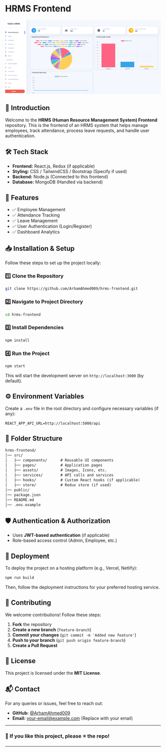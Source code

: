 # HRMS Frontend

![HRMS Dashboard](src/assets/img/image.png)

## 🚀 Introduction
Welcome to the **HRMS (Human Resource Management System) Frontend** repository. This is the frontend of an HRMS system that helps manage employees, track attendance, process leave requests, and handle user authentication.

## 🛠 Tech Stack
- **Frontend:** React.js, Redux (if applicable)
- **Styling:** CSS / TailwindCSS / Bootstrap (Specify if used)
- **Backend:** Node.js (Connected to this frontend)
- **Database:** MongoDB (Handled via backend)

## 🎯 Features
- ✅ Employee Management
- ✅ Attendance Tracking
- ✅ Leave Management
- ✅ User Authentication (Login/Register)
- ✅ Dashboard Analytics

## 📥 Installation & Setup
Follow these steps to set up the project locally:

### 1️⃣ Clone the Repository
```bash
git clone https://github.com/ArhamAhmed009/hrms-frontend.git
```

### 2️⃣ Navigate to Project Directory
```bash
cd hrms-frontend
```

### 3️⃣ Install Dependencies
```bash
npm install
```

### 4️⃣ Run the Project
```bash
npm start
```

This will start the development server on `http://localhost:3000` (by default).

## ⚙️ Environment Variables
Create a `.env` file in the root directory and configure necessary variables (if any):
```env
REACT_APP_API_URL=http://localhost:5000/api
```

## 🧩 Folder Structure
```
hrms-frontend/
│── src/
│   ├── components/      # Reusable UI components
│   ├── pages/           # Application pages
│   ├── assets/          # Images, Icons, etc.
│   ├── services/        # API calls and services
│   ├── hooks/           # Custom React hooks (if applicable)
│   ├── store/           # Redux store (if used)
│── public/
│── package.json
│── README.md
│── .env.example
```

## 🛡 Authentication & Authorization
- Uses **JWT-based authentication** (if applicable)
- Role-based access control (Admin, Employee, etc.)

## 🚀 Deployment
To deploy the project on a hosting platform (e.g., Vercel, Netlify):
```bash
npm run build
```
Then, follow the deployment instructions for your preferred hosting service.

## 🤝 Contributing
We welcome contributions! Follow these steps:
1. **Fork** the repository
2. **Create a new branch** (`feature-branch`)
3. **Commit your changes** (`git commit -m 'Added new feature'`)
4. **Push to your branch** (`git push origin feature-branch`)
5. **Create a Pull Request**

## 📄 License
This project is licensed under the **MIT License**.

## 📬 Contact
For any queries or issues, feel free to reach out:
- **GitHub:** [@ArhamAhmed009](https://github.com/ArhamAhmed009)
- **Email:** your-email@example.com (Replace with your email)

---
### 🌟 If you like this project, please ⭐ the repo!
---
